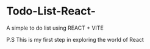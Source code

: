 # Todo-List-React-
A simple to do list using REACT + VITE

P.S
This is my first step in exploring the world of React
